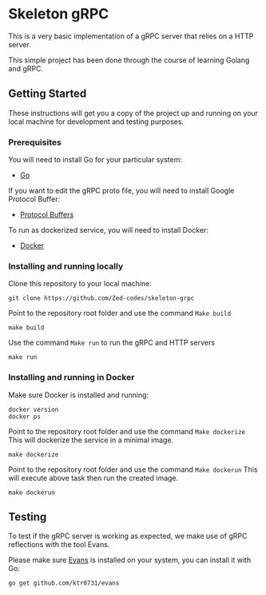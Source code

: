 # Skeleton gRPC

This is a very basic implementation of a gRPC server that relies on a HTTP server.

This simple project has been done through the course of learning Golang and gRPC.

## Getting Started

These instructions will get you a copy of the project up and running on your local machine for development and testing purposes.

### Prerequisites

You will need to install Go for your particular system:

* [Go](https://golang.org/dl/)

If you want to edit the gRPC proto file, you will need to install Google Protocol Buffer:

* [Protocol Buffers](https://github.com/protocolbuffers/protobuf/releases/tag/v3.6.1)

To run as dockerized service, you will need to install Docker:

* [Docker](https://www.docker.com/get-started)

### Installing and running locally

Clone this repository to your local machine:

```
git clone https://github.com/Zed-codes/skeleton-grpc
```

Point to the repository root folder and use the command `Make build`

```
make build
```

Use the command `Make run` to run the gRPC and HTTP servers

```
make run
```

### Installing and running in Docker

Make sure Docker is installed and running:

```
docker version
docker ps
```

Point to the repository root folder and use the command `Make dockerize`
This will dockerize the service in a minimal image.

```
make dockerize
```

Point to the repository root folder and use the command `Make dockerun`
This will execute above task then run the created image.

```
make dockerun
```

## Testing

To test if the gRPC server is working as expected, we make use of gRPC reflections with the tool Evans.

Please make sure [Evans](https://github.com/ktr0731/evans) is installed on your system, you can install it with Go:

```
go get github.com/ktr0731/evans
```